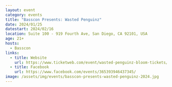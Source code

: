 ```yaml
---
layout: event
category: events
title: "Basscon Presents: Wasted Penguinz"
date: 2024/01/25
datestart: 2024/02/16
location: Suite 100 - 919 Fourth Ave, San Diego, CA 92101, USA
age: 21+
hosts:
  - Basscon
links:
  - title: Website
    url: https://www.ticketweb.com/event/wasted-penguinz-bloom-tickets/13468973
  - title: Facebook
    url: https://www.facebook.com/events/365393946437345/
image: /assets/img/events/basscon-presents-wasted-penguinz-2024.jpg
---
```

